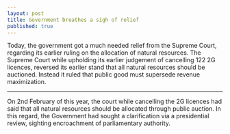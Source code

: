 ```yaml
---
layout: post
title: Government breathes a sigh of relief
published: true
---
```

Today, the government got a much needed relief from the Supreme Court, regarding its
earlier ruling on the allocation of natural resources. The Supreme Court while upholding its earlier judgement of cancelling 122 2G licences, reversed its earlier stand that all natural resources should be auctioned. Instead it ruled that public good must supersede revenue maximization.

<!---abstract-->


---

On 2nd February of this year, the court while cancelling the 2G licences had said that all natural resources should be allocated through public auction. In this regard, the Government had sought a clarification via a presidential review, sighting encroachment of parliamentary authority.

